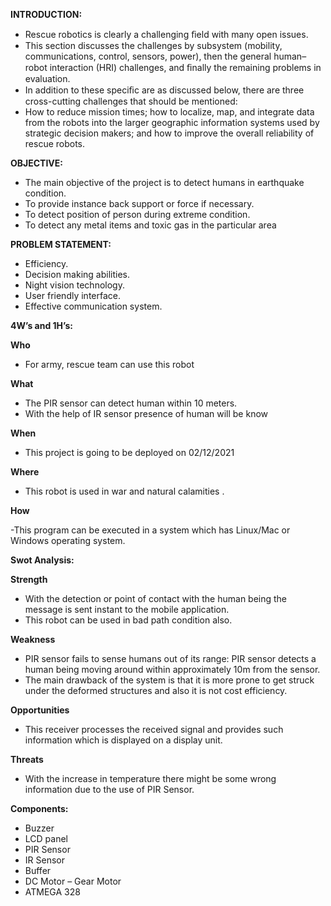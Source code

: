 **INTRODUCTION:**
- Rescue robotics is clearly a challenging ﬁeld with many open issues. 
- This section discusses the challenges by subsystem (mobility, communications, control, sensors, power), then the general human–robot interaction (HRI) challenges, and ﬁnally the remaining problems in evaluation. 
- In addition to these speciﬁc are as discussed below, there are three cross-cutting challenges that should be mentioned: 
- How to reduce mission times; how to localize, map, and integrate data from the robots into the larger geographic information systems used by strategic decision makers; and how to improve the overall reliability of rescue robots. 


**OBJECTIVE:**
- The main objective of the project is to detect humans in earthquake condition.
- To provide instance back support or force if necessary. 
- To detect position of person during extreme condition.
- To detect any metal items and toxic gas in the particular area

**PROBLEM STATEMENT:**
- Efficiency.
- Decision making abilities.
- Night vision technology.
- User friendly interface.
- Effective communication system.




**4W’s and 1H’s:**

**Who**

- For army, rescue team can use this robot

**What**

- The PIR sensor can detect human within 10 meters.
- With the help of IR sensor presence of human will be know

**When**

- This project is going to be deployed on 02/12/2021

**Where**

- This robot is used in war and natural calamities .

**How**

-This program can be executed in a system which has Linux/Mac or Windows operating system.

**Swot Analysis:**

**Strength**

- With the detection or point of contact with the human being the message is sent instant to the mobile application.
- This robot can be used in bad path condition also.

**Weakness**

- PIR sensor fails to sense humans out of its range: PIR sensor detects a human
being moving around within approximately 10m from the sensor.
- The main drawback of the system is that it is more prone to get struck under
the deformed structures and also it is not cost efficiency.

**Opportunities**

- This receiver processes the received signal and provides such information which is displayed on a display unit.

**Threats**

- With the increase in temperature there might be some wrong information due to the use of PIR Sensor.

**Components:**

- Buzzer
- LCD panel
- PIR Sensor
- IR Sensor
- Buffer
- DC Motor – Gear Motor
- ATMEGA 328
